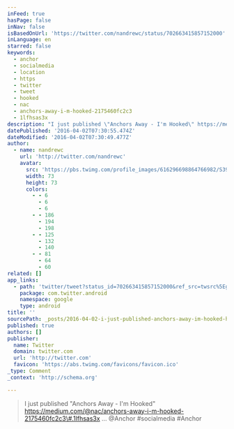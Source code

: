 ```yaml
---
inFeed: true
hasPage: false
inNav: false
isBasedOnUrl: 'https://twitter.com/nandrewc/status/702663415857152000'
inLanguage: en
starred: false
keywords:
  - anchor
  - socialmedia
  - location
  - https
  - twitter
  - tweet
  - hooked
  - nac
  - anchors-away-i-m-hooked-2175460fc2c3
  - 1lfhsas3x
description: "I just published \"Anchors Away - I'm Hooked\" https://medium.com/@nac/anchors-away-i-m-hooked-2175460fc2c3#.1lfhsas3x ... @Anchor #socialmedia #Anchor"
datePublished: '2016-04-02T07:30:55.474Z'
dateModified: '2016-04-02T07:30:49.477Z'
author:
  - name: nandrewc
    url: 'http://twitter.com/nandrewc'
    avatar:
      src: 'https://pbs.twimg.com/profile_images/616296698864766982/S391SN-P_bigger.jpg'
      width: 73
      height: 73
      colors:
        - - 6
          - 6
          - 6
        - - 186
          - 194
          - 198
        - - 125
          - 132
          - 140
        - - 81
          - 64
          - 60
related: []
app_links:
  - path: 'twitter/tweet?status_id=702663415857152000&ref_src=twsrc%5Egoogle%7Ctwcamp%5Eandroidseo%7Ctwgr%5Estatus%7Ctwterm%5E702663415857152000'
    package: com.twitter.android
    namespace: google
    type: android
title: ''
sourcePath: _posts/2016-04-02-i-just-published-anchors-away-im-hooked-httpsmedium.md
published: true
authors: []
publisher:
  name: Twitter
  domain: twitter.com
  url: 'http://twitter.com'
  favicon: 'https://abs.twimg.com/favicons/favicon.ico'
_type: Comment
_context: 'http://schema.org'

---
```

> I just published "Anchors Away - I'm Hooked" https://medium.com/@nac/anchors-away-i-m-hooked-2175460fc2c3\#.1lfhsas3x ... @Anchor \#socialmedia \#Anchor